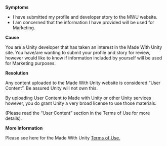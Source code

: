 

**Symptoms**


- I have submitted my profile and developer story to the MWU website.
- I am concerned that the information I have provided will be used for Marketing.



**Cause**



You are a Unity developer that has taken an interest in the Made With Unity site. You have/are wanting to submit your profile and story for review, however would like to know if information included by yourself will be used for Marketing purposes.



**Resolution**



Any content uploaded to the Made With Unity website is considered “User Content”. Be assured Unity will not own this.



By uploading User Content to Made with Unity or other Unity services however, you do grant Unity a very broad license to use those materials.



(Please read the “User Content” section in the Terms of Use for more details).



**More Information**



Please see here for the Made With Unity [Terms of Use.](http://unity3d.com/legal/terms-of-use)





